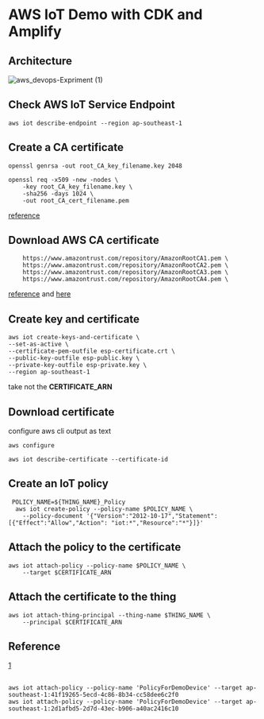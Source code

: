 # AWS IoT Demo with CDK and Amplify 

## Architecture 


![aws_devops-Expriment (1)](https://user-images.githubusercontent.com/20411077/163433728-ab09a400-7ea8-4742-a2a3-ae9cbff4bbe9.jpg)



## Check AWS IoT Service Endpoint 
```
aws iot describe-endpoint --region ap-southeast-1
```

## Create a CA certificate 
```
openssl genrsa -out root_CA_key_filename.key 2048
```
```
openssl req -x509 -new -nodes \
    -key root_CA_key_filename.key \
    -sha256 -days 1024 \
    -out root_CA_cert_filename.pem
```
[reference](https://docs.aws.amazon.com/iot/latest/developerguide/create-your-CA-cert.html)

## Download AWS CA certificate 
```
    https://www.amazontrust.com/repository/AmazonRootCA1.pem \
    https://www.amazontrust.com/repository/AmazonRootCA2.pem \
    https://www.amazontrust.com/repository/AmazonRootCA3.pem \
    https://www.amazontrust.com/repository/AmazonRootCA4.pem \
```
[reference](https://github.com/aws-samples/aws-iot-device-management-workshop/blob/master/bin/create-root-ca-bundle.sh) and [here](https://docs.aws.amazon.com/iot/latest/developerguide/server-authentication.html#server-authentication-certs)

## Create key and certificate 
```
aws iot create-keys-and-certificate \
--set-as-active \
--certificate-pem-outfile esp-certificate.crt \
--public-key-outfile esp-public.key \
--private-key-outfile esp-private.key \
--region ap-southeast-1
```
take not the **CERTIFICATE_ARN**

## Download certificate 
configure aws cli output as text 
```
aws configure 
```
```
aws iot describe-certificate --certificate-id 
```

## Create an IoT policy 
```
 POLICY_NAME=${THING_NAME}_Policy
  aws iot create-policy --policy-name $POLICY_NAME \
    --policy-document '{"Version":"2012-10-17","Statement":[{"Effect":"Allow","Action": "iot:*","Resource":"*"}]}'
```

## Attach the policy to the certificate 
```
aws iot attach-policy --policy-name $POLICY_NAME \
    --target $CERTIFICATE_ARN
```

## Attach the certificate to the thing 
```
aws iot attach-thing-principal --thing-name $THING_NAME \
    --principal $CERTIFICATE_ARN
```



## Reference 
[1](https://aws-quickstart.github.io/quickstart-iot-connectivity-security/)



## 
```
aws iot attach-policy --policy-name 'PolicyForDemoDevice' --target ap-southeast-1:41f19265-5ecd-4c86-8b34-cc58dee6c2f0
aws iot attach-policy --policy-name 'PolicyForDemoDevice' --target ap-southeast-1:2d1afbd5-2d7d-43ec-b906-a40ac2416c10
```